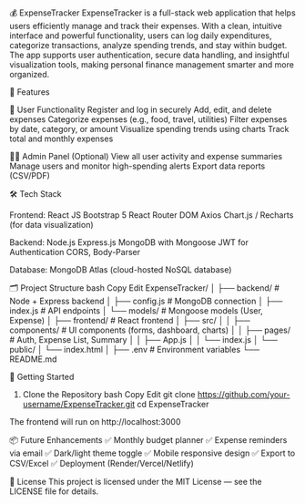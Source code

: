 💰 ExpenseTracker
ExpenseTracker is a full-stack web application that helps users efficiently manage and track their expenses. With a clean, intuitive interface and powerful functionality, users can log daily expenditures, categorize transactions, analyze spending trends, and stay within budget. The app supports user authentication, secure data handling, and insightful visualization tools, making personal finance management smarter and more organized.

📌 Features

👤 User Functionality
Register and log in securely
Add, edit, and delete expenses
Categorize expenses (e.g., food, travel, utilities)
Filter expenses by date, category, or amount
Visualize spending trends using charts
Track total and monthly expenses

🧑‍💼 Admin Panel (Optional)
View all user activity and expense summaries
Manage users and monitor high-spending alerts
Export data reports (CSV/PDF)

🛠️ Tech Stack

Frontend:
React JS
Bootstrap 5
React Router DOM
Axios
Chart.js / Recharts (for data visualization)

Backend:
Node.js
Express.js
MongoDB with Mongoose
JWT for Authentication
CORS, Body-Parser

Database:
MongoDB Atlas (cloud-hosted NoSQL database)

🗂️ Project Structure
bash
Copy
Edit
ExpenseTracker/
│
├── backend/              # Node + Express backend
│   ├── config.js         # MongoDB connection
│   ├── index.js          # API endpoints
│   └── models/           # Mongoose models (User, Expense)
│
├── frontend/             # React frontend
│   ├── src/
│   │   ├── components/   # UI components (forms, dashboard, charts)
│   │   ├── pages/        # Auth, Expense List, Summary
│   │   ├── App.js
│   │   └── index.js
│   └── public/
│       └── index.html
│
├── .env                  # Environment variables
└── README.md

🚀 Getting Started
1. Clone the Repository
bash
Copy
Edit
git clone https://github.com/your-username/ExpenseTracker.git
cd ExpenseTracker

The frontend will run on http://localhost:3000

📦 Future Enhancements
✅ Monthly budget planner
✅ Expense reminders via email
✅ Dark/light theme toggle
✅ Mobile responsive design
✅ Export to CSV/Excel
✅ Deployment (Render/Vercel/Netlify)

📄 License
This project is licensed under the MIT License — see the LICENSE file for details.
